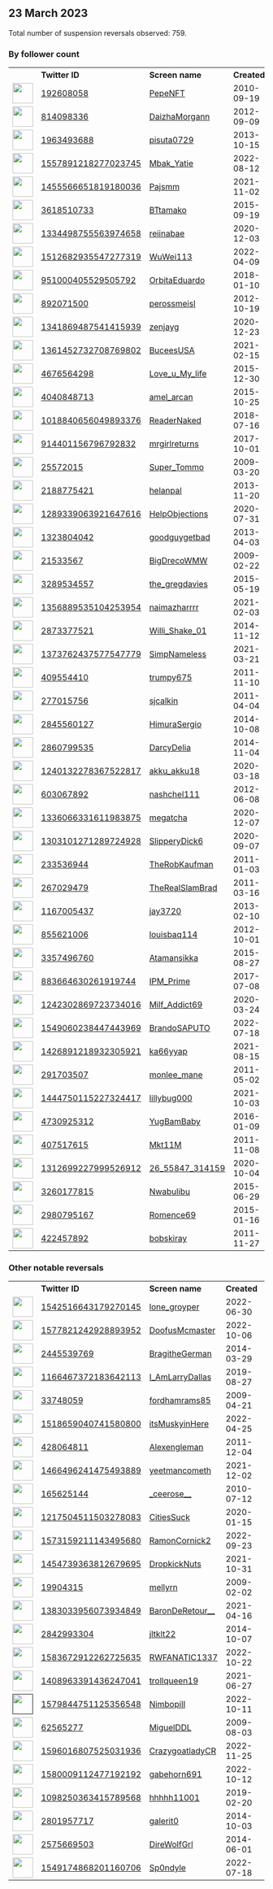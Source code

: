 
## 23 March 2023
Total number of suspension reversals observed: 759.

### By follower count
<table><tr><th></th><th align="left">Twitter ID</th><th align="left">Screen name</th>
<th align="left">Created</th><th align="left">Status</th><th align="left">Suspended</th><th align="left">Followers</th>
<tr><td><a href="https://pbs.twimg.com/profile_images/1477061966317461504/WUzVJE-U_normal.jpg"><img src="https://pbs.twimg.com/profile_images/1477061966317461504/WUzVJE-U_normal.jpg" width="40px" height="40px" align="center"/></a></td><td><a href="https://twitter.com/intent/user?user_id=192608058">192608058</a></td><td><a href="https://twitter.com/PepeNFT">PepeNFT</a></td><td>2010-09-19</td><td align="center"></td><td>2022-02-23</td><td>1632046</td></tr>
<tr><td><a href="https://pbs.twimg.com/profile_images/1630306755816345600/8Hio8GfF_normal.jpg"><img src="https://pbs.twimg.com/profile_images/1630306755816345600/8Hio8GfF_normal.jpg" width="40px" height="40px" align="center"/></a></td><td><a href="https://twitter.com/intent/user?user_id=814098336">814098336</a></td><td><a href="https://twitter.com/DaizhaMorgann">DaizhaMorgann</a></td><td>2012-09-09</td><td align="center"></td><td></td><td>383371</td></tr>
<tr><td><a href="https://pbs.twimg.com/profile_images/1355027913763024898/jFRhb3UI_normal.jpg"><img src="https://pbs.twimg.com/profile_images/1355027913763024898/jFRhb3UI_normal.jpg" width="40px" height="40px" align="center"/></a></td><td><a href="https://twitter.com/intent/user?user_id=1963493688">1963493688</a></td><td><a href="https://twitter.com/pisuta0729">pisuta0729</a></td><td>2013-10-15</td><td align="center"></td><td>2023-02-03</td><td>85613</td></tr>
<tr><td><a href="https://pbs.twimg.com/profile_images/1574538150667440128/TUQFkak__normal.jpg"><img src="https://pbs.twimg.com/profile_images/1574538150667440128/TUQFkak__normal.jpg" width="40px" height="40px" align="center"/></a></td><td><a href="https://twitter.com/intent/user?user_id=1557891218277023745">1557891218277023745</a></td><td><a href="https://twitter.com/Mbak_Yatie">Mbak_Yatie</a></td><td>2022-08-12</td><td align="center">🔒</td><td>2023-01-07</td><td>84645</td></tr>
<tr><td><a href="https://pbs.twimg.com/profile_images/1637107429790867456/9o19xAWv_normal.jpg"><img src="https://pbs.twimg.com/profile_images/1637107429790867456/9o19xAWv_normal.jpg" width="40px" height="40px" align="center"/></a></td><td><a href="https://twitter.com/intent/user?user_id=1455566651819180036">1455566651819180036</a></td><td><a href="https://twitter.com/Pajsmm">Pajsmm</a></td><td>2021-11-02</td><td align="center"></td><td>2022-08-15</td><td>59112</td></tr>
<tr><td><a href="https://pbs.twimg.com/profile_images/1585459670021382145/Gr_bE9SG_normal.jpg"><img src="https://pbs.twimg.com/profile_images/1585459670021382145/Gr_bE9SG_normal.jpg" width="40px" height="40px" align="center"/></a></td><td><a href="https://twitter.com/intent/user?user_id=3618510733">3618510733</a></td><td><a href="https://twitter.com/BTtamako">BTtamako</a></td><td>2015-09-19</td><td align="center"></td><td>2023-02-15</td><td>56559</td></tr>
<tr><td><a href="https://pbs.twimg.com/profile_images/1640862967930449920/CZd_wWeP_normal.jpg"><img src="https://pbs.twimg.com/profile_images/1640862967930449920/CZd_wWeP_normal.jpg" width="40px" height="40px" align="center"/></a></td><td><a href="https://twitter.com/intent/user?user_id=1334498755563974658">1334498755563974658</a></td><td><a href="https://twitter.com/reiinabae">reiinabae</a></td><td>2020-12-03</td><td align="center"></td><td>2023-01-06</td><td>45874</td></tr>
<tr><td><a href="https://pbs.twimg.com/profile_images/1517222273039708161/98wNOFut_normal.jpg"><img src="https://pbs.twimg.com/profile_images/1517222273039708161/98wNOFut_normal.jpg" width="40px" height="40px" align="center"/></a></td><td><a href="https://twitter.com/intent/user?user_id=1512682935547277319">1512682935547277319</a></td><td><a href="https://twitter.com/WuWei113">WuWei113</a></td><td>2022-04-09</td><td align="center"></td><td>2022-04-27</td><td>36768</td></tr>
<tr><td><a href="https://pbs.twimg.com/profile_images/1393968764178345986/IUagssHz_normal.jpg"><img src="https://pbs.twimg.com/profile_images/1393968764178345986/IUagssHz_normal.jpg" width="40px" height="40px" align="center"/></a></td><td><a href="https://twitter.com/intent/user?user_id=951000405529505792">951000405529505792</a></td><td><a href="https://twitter.com/OrbitaEduardo">OrbitaEduardo</a></td><td>2018-01-10</td><td align="center"></td><td></td><td>23458</td></tr>
<tr><td><a href="https://pbs.twimg.com/profile_images/1013074744957120513/IOOdNBJn_normal.jpg"><img src="https://pbs.twimg.com/profile_images/1013074744957120513/IOOdNBJn_normal.jpg" width="40px" height="40px" align="center"/></a></td><td><a href="https://twitter.com/intent/user?user_id=892071500">892071500</a></td><td><a href="https://twitter.com/perossmeisl">perossmeisl</a></td><td>2012-10-19</td><td align="center"></td><td></td><td>20322</td></tr>
<tr><td><a href="https://pbs.twimg.com/profile_images/1653535350122336262/JJ2iPOUS_normal.jpg"><img src="https://pbs.twimg.com/profile_images/1653535350122336262/JJ2iPOUS_normal.jpg" width="40px" height="40px" align="center"/></a></td><td><a href="https://twitter.com/intent/user?user_id=1341869487541415939">1341869487541415939</a></td><td><a href="https://twitter.com/zenjayg">zenjayg</a></td><td>2020-12-23</td><td align="center"></td><td></td><td>19854</td></tr>
<tr><td><a href="https://pbs.twimg.com/profile_images/1593601843564888069/VD7avIMC_normal.jpg"><img src="https://pbs.twimg.com/profile_images/1593601843564888069/VD7avIMC_normal.jpg" width="40px" height="40px" align="center"/></a></td><td><a href="https://twitter.com/intent/user?user_id=1361452732708769802">1361452732708769802</a></td><td><a href="https://twitter.com/BuceesUSA">BuceesUSA</a></td><td>2021-02-15</td><td align="center"></td><td>2022-11-24</td><td>18270</td></tr>
<tr><td><a href="https://pbs.twimg.com/profile_images/1634019529193041920/vIXskIws_normal.jpg"><img src="https://pbs.twimg.com/profile_images/1634019529193041920/vIXskIws_normal.jpg" width="40px" height="40px" align="center"/></a></td><td><a href="https://twitter.com/intent/user?user_id=4676564298">4676564298</a></td><td><a href="https://twitter.com/Love_u_My_life">Love_u_My_life</a></td><td>2015-12-30</td><td align="center"></td><td></td><td>16810</td></tr>
<tr><td><a href="https://pbs.twimg.com/profile_images/1638536412222898177/wJLrMK-R_normal.jpg"><img src="https://pbs.twimg.com/profile_images/1638536412222898177/wJLrMK-R_normal.jpg" width="40px" height="40px" align="center"/></a></td><td><a href="https://twitter.com/intent/user?user_id=4040848713">4040848713</a></td><td><a href="https://twitter.com/amel_arcan">amel_arcan</a></td><td>2015-10-25</td><td align="center">👋</td><td>2022-05-31</td><td>15723</td></tr>
<tr><td><a href="https://pbs.twimg.com/profile_images/1323276491535261697/0UlKvuK3_normal.jpg"><img src="https://pbs.twimg.com/profile_images/1323276491535261697/0UlKvuK3_normal.jpg" width="40px" height="40px" align="center"/></a></td><td><a href="https://twitter.com/intent/user?user_id=1018840656049893376">1018840656049893376</a></td><td><a href="https://twitter.com/ReaderNaked">ReaderNaked</a></td><td>2018-07-16</td><td align="center"></td><td>2023-02-02</td><td>14171</td></tr>
<tr><td><a href="https://pbs.twimg.com/profile_images/1564447874125283329/-9nBxQ5__normal.jpg"><img src="https://pbs.twimg.com/profile_images/1564447874125283329/-9nBxQ5__normal.jpg" width="40px" height="40px" align="center"/></a></td><td><a href="https://twitter.com/intent/user?user_id=914401156796792832">914401156796792832</a></td><td><a href="https://twitter.com/mrgirlreturns">mrgirlreturns</a></td><td>2017-10-01</td><td align="center"></td><td>2023-03-21</td><td>13888</td></tr>
<tr><td><a href="https://pbs.twimg.com/profile_images/683639369522089984/kQEdX2Ne_normal.png"><img src="https://pbs.twimg.com/profile_images/683639369522089984/kQEdX2Ne_normal.png" width="40px" height="40px" align="center"/></a></td><td><a href="https://twitter.com/intent/user?user_id=25572015">25572015</a></td><td><a href="https://twitter.com/Super_Tommo">Super_Tommo</a></td><td>2009-03-20</td><td align="center"></td><td>2022-12-21</td><td>13403</td></tr>
<tr><td><a href="https://pbs.twimg.com/profile_images/1659223818362146816/GbeUpuu5_normal.jpg"><img src="https://pbs.twimg.com/profile_images/1659223818362146816/GbeUpuu5_normal.jpg" width="40px" height="40px" align="center"/></a></td><td><a href="https://twitter.com/intent/user?user_id=2188775421">2188775421</a></td><td><a href="https://twitter.com/helanpal">helanpal</a></td><td>2013-11-20</td><td align="center"></td><td>2023-02-06</td><td>13060</td></tr>
<tr><td><a href="https://pbs.twimg.com/profile_images/1570437264240672768/alsRz3ff_normal.jpg"><img src="https://pbs.twimg.com/profile_images/1570437264240672768/alsRz3ff_normal.jpg" width="40px" height="40px" align="center"/></a></td><td><a href="https://twitter.com/intent/user?user_id=1289339063921647616">1289339063921647616</a></td><td><a href="https://twitter.com/HelpObjections">HelpObjections</a></td><td>2020-07-31</td><td align="center">🔒</td><td>2022-09-21</td><td>11737</td></tr>
<tr><td><a href="https://pbs.twimg.com/profile_images/1607941739607896065/yRfmVPOf_normal.jpg"><img src="https://pbs.twimg.com/profile_images/1607941739607896065/yRfmVPOf_normal.jpg" width="40px" height="40px" align="center"/></a></td><td><a href="https://twitter.com/intent/user?user_id=1323804042">1323804042</a></td><td><a href="https://twitter.com/goodguygetbad">goodguygetbad</a></td><td>2013-04-03</td><td align="center"></td><td>2023-02-04</td><td>11539</td></tr>
<tr><td><a href="https://pbs.twimg.com/profile_images/1593682872954757120/CURkqsLO_normal.jpg"><img src="https://pbs.twimg.com/profile_images/1593682872954757120/CURkqsLO_normal.jpg" width="40px" height="40px" align="center"/></a></td><td><a href="https://twitter.com/intent/user?user_id=21533567">21533567</a></td><td><a href="https://twitter.com/BigDrecoWMW">BigDrecoWMW</a></td><td>2009-02-22</td><td align="center"></td><td>2023-02-06</td><td>10553</td></tr>
<tr><td><a href="https://pbs.twimg.com/profile_images/1017252198961557504/uH8RhwTM_normal.jpg"><img src="https://pbs.twimg.com/profile_images/1017252198961557504/uH8RhwTM_normal.jpg" width="40px" height="40px" align="center"/></a></td><td><a href="https://twitter.com/intent/user?user_id=3289534557">3289534557</a></td><td><a href="https://twitter.com/the_gregdavies">the_gregdavies</a></td><td>2015-05-19</td><td align="center"></td><td>2023-03-15</td><td>10509</td></tr>
<tr><td><a href="https://pbs.twimg.com/profile_images/1567453649936482304/gIiSj9Z0_normal.jpg"><img src="https://pbs.twimg.com/profile_images/1567453649936482304/gIiSj9Z0_normal.jpg" width="40px" height="40px" align="center"/></a></td><td><a href="https://twitter.com/intent/user?user_id=1356889535104253954">1356889535104253954</a></td><td><a href="https://twitter.com/naimazharrrr">naimazharrrr</a></td><td>2021-02-03</td><td align="center"></td><td>2022-09-09</td><td>9481</td></tr>
<tr><td><a href="https://pbs.twimg.com/profile_images/1348275536754302977/hFaLycwT_normal.jpg"><img src="https://pbs.twimg.com/profile_images/1348275536754302977/hFaLycwT_normal.jpg" width="40px" height="40px" align="center"/></a></td><td><a href="https://twitter.com/intent/user?user_id=2873377521">2873377521</a></td><td><a href="https://twitter.com/Willi_Shake_01">Willi_Shake_01</a></td><td>2014-11-12</td><td align="center"></td><td>2023-01-19</td><td>9340</td></tr>
<tr><td><a href="https://pbs.twimg.com/profile_images/1594737714682744833/bLoe-0nG_normal.jpg"><img src="https://pbs.twimg.com/profile_images/1594737714682744833/bLoe-0nG_normal.jpg" width="40px" height="40px" align="center"/></a></td><td><a href="https://twitter.com/intent/user?user_id=1373762437577547779">1373762437577547779</a></td><td><a href="https://twitter.com/SimpNameless">SimpNameless</a></td><td>2021-03-21</td><td align="center"></td><td>2023-02-03</td><td>8324</td></tr>
<tr><td><a href="https://pbs.twimg.com/profile_images/1268219936058589185/DdWsib0r_normal.jpg"><img src="https://pbs.twimg.com/profile_images/1268219936058589185/DdWsib0r_normal.jpg" width="40px" height="40px" align="center"/></a></td><td><a href="https://twitter.com/intent/user?user_id=409554410">409554410</a></td><td><a href="https://twitter.com/trumpy675">trumpy675</a></td><td>2011-11-10</td><td align="center"></td><td></td><td>7563</td></tr>
<tr><td><a href="https://pbs.twimg.com/profile_images/1525088560017297408/8h003T-a_normal.jpg"><img src="https://pbs.twimg.com/profile_images/1525088560017297408/8h003T-a_normal.jpg" width="40px" height="40px" align="center"/></a></td><td><a href="https://twitter.com/intent/user?user_id=277015756">277015756</a></td><td><a href="https://twitter.com/sjcalkin">sjcalkin</a></td><td>2011-04-04</td><td align="center"></td><td>2023-03-03</td><td>7463</td></tr>
<tr><td><a href="https://pbs.twimg.com/profile_images/1651379140136771586/BPSCec13_normal.jpg"><img src="https://pbs.twimg.com/profile_images/1651379140136771586/BPSCec13_normal.jpg" width="40px" height="40px" align="center"/></a></td><td><a href="https://twitter.com/intent/user?user_id=2845560127">2845560127</a></td><td><a href="https://twitter.com/HimuraSergio">HimuraSergio</a></td><td>2014-10-08</td><td align="center"></td><td>2023-02-05</td><td>7044</td></tr>
<tr><td><a href="https://pbs.twimg.com/profile_images/863065365932384256/e8lLenBO_normal.jpg"><img src="https://pbs.twimg.com/profile_images/863065365932384256/e8lLenBO_normal.jpg" width="40px" height="40px" align="center"/></a></td><td><a href="https://twitter.com/intent/user?user_id=2860799535">2860799535</a></td><td><a href="https://twitter.com/DarcyDelia">DarcyDelia</a></td><td>2014-11-04</td><td align="center"></td><td></td><td>6941</td></tr>
<tr><td><a href="https://pbs.twimg.com/profile_images/1655052851130011649/HKx-JdSJ_normal.jpg"><img src="https://pbs.twimg.com/profile_images/1655052851130011649/HKx-JdSJ_normal.jpg" width="40px" height="40px" align="center"/></a></td><td><a href="https://twitter.com/intent/user?user_id=1240132278367522817">1240132278367522817</a></td><td><a href="https://twitter.com/akku_akku18">akku_akku18</a></td><td>2020-03-18</td><td align="center"></td><td></td><td>6714</td></tr>
<tr><td><a href="https://pbs.twimg.com/profile_images/1506529035236560897/Gtnm4e2Y_normal.jpg"><img src="https://pbs.twimg.com/profile_images/1506529035236560897/Gtnm4e2Y_normal.jpg" width="40px" height="40px" align="center"/></a></td><td><a href="https://twitter.com/intent/user?user_id=603067892">603067892</a></td><td><a href="https://twitter.com/nashchel111">nashchel111</a></td><td>2012-06-08</td><td align="center"></td><td>2022-09-20</td><td>6696</td></tr>
<tr><td><a href="https://pbs.twimg.com/profile_images/1498678264231047178/VBNX_sfM_normal.jpg"><img src="https://pbs.twimg.com/profile_images/1498678264231047178/VBNX_sfM_normal.jpg" width="40px" height="40px" align="center"/></a></td><td><a href="https://twitter.com/intent/user?user_id=1336066331611983875">1336066331611983875</a></td><td><a href="https://twitter.com/megatcha">megatcha</a></td><td>2020-12-07</td><td align="center"></td><td>2022-07-03</td><td>6315</td></tr>
<tr><td><a href="https://pbs.twimg.com/profile_images/1303792278125735936/Q3Ou7KY8_normal.jpg"><img src="https://pbs.twimg.com/profile_images/1303792278125735936/Q3Ou7KY8_normal.jpg" width="40px" height="40px" align="center"/></a></td><td><a href="https://twitter.com/intent/user?user_id=1303101271289724928">1303101271289724928</a></td><td><a href="https://twitter.com/SlipperyDick6">SlipperyDick6</a></td><td>2020-09-07</td><td align="center">👋</td><td>2023-03-15</td><td>6239</td></tr>
<tr><td><a href="https://pbs.twimg.com/profile_images/1645951434242785282/EgjVwbdy_normal.jpg"><img src="https://pbs.twimg.com/profile_images/1645951434242785282/EgjVwbdy_normal.jpg" width="40px" height="40px" align="center"/></a></td><td><a href="https://twitter.com/intent/user?user_id=233536944">233536944</a></td><td><a href="https://twitter.com/TheRobKaufman">TheRobKaufman</a></td><td>2011-01-03</td><td align="center"></td><td></td><td>6182</td></tr>
<tr><td><a href="https://pbs.twimg.com/profile_images/1627741119600594945/xsktjT2O_normal.jpg"><img src="https://pbs.twimg.com/profile_images/1627741119600594945/xsktjT2O_normal.jpg" width="40px" height="40px" align="center"/></a></td><td><a href="https://twitter.com/intent/user?user_id=267029479">267029479</a></td><td><a href="https://twitter.com/TheRealSlamBrad">TheRealSlamBrad</a></td><td>2011-03-16</td><td align="center"></td><td></td><td>5117</td></tr>
<tr><td><a href="https://pbs.twimg.com/profile_images/980715258770845696/cixYhdug_normal.jpg"><img src="https://pbs.twimg.com/profile_images/980715258770845696/cixYhdug_normal.jpg" width="40px" height="40px" align="center"/></a></td><td><a href="https://twitter.com/intent/user?user_id=1167005437">1167005437</a></td><td><a href="https://twitter.com/jay3720">jay3720</a></td><td>2013-02-10</td><td align="center"></td><td>2023-02-03</td><td>4777</td></tr>
<tr><td><a href="https://pbs.twimg.com/profile_images/1177050882799800322/WFga9gA1_normal.jpg"><img src="https://pbs.twimg.com/profile_images/1177050882799800322/WFga9gA1_normal.jpg" width="40px" height="40px" align="center"/></a></td><td><a href="https://twitter.com/intent/user?user_id=855621006">855621006</a></td><td><a href="https://twitter.com/louisbaq114">louisbaq114</a></td><td>2012-10-01</td><td align="center"></td><td>2023-03-20</td><td>4482</td></tr>
<tr><td><a href="https://pbs.twimg.com/profile_images/1580916389933887491/btsQloS7_normal.jpg"><img src="https://pbs.twimg.com/profile_images/1580916389933887491/btsQloS7_normal.jpg" width="40px" height="40px" align="center"/></a></td><td><a href="https://twitter.com/intent/user?user_id=3357496760">3357496760</a></td><td><a href="https://twitter.com/Atamansikka">Atamansikka</a></td><td>2015-08-27</td><td align="center"></td><td>2022-12-20</td><td>4029</td></tr>
<tr><td><a href="https://pbs.twimg.com/profile_images/1027720598137516032/0UwpoWRc_normal.jpg"><img src="https://pbs.twimg.com/profile_images/1027720598137516032/0UwpoWRc_normal.jpg" width="40px" height="40px" align="center"/></a></td><td><a href="https://twitter.com/intent/user?user_id=883664630261919744">883664630261919744</a></td><td><a href="https://twitter.com/IPM_Prime">IPM_Prime</a></td><td>2017-07-08</td><td align="center"></td><td></td><td>3841</td></tr>
<tr><td><a href="https://pbs.twimg.com/profile_images/1613068535189868544/pm_jRcAW_normal.jpg"><img src="https://pbs.twimg.com/profile_images/1613068535189868544/pm_jRcAW_normal.jpg" width="40px" height="40px" align="center"/></a></td><td><a href="https://twitter.com/intent/user?user_id=1242302869723734016">1242302869723734016</a></td><td><a href="https://twitter.com/Milf_Addict69">Milf_Addict69</a></td><td>2020-03-24</td><td align="center"></td><td>2023-02-05</td><td>3533</td></tr>
<tr><td><a href="https://pbs.twimg.com/profile_images/1630424214502092800/n_quwUbX_normal.jpg"><img src="https://pbs.twimg.com/profile_images/1630424214502092800/n_quwUbX_normal.jpg" width="40px" height="40px" align="center"/></a></td><td><a href="https://twitter.com/intent/user?user_id=1549060238447443969">1549060238447443969</a></td><td><a href="https://twitter.com/BrandoSAPUTO">BrandoSAPUTO</a></td><td>2022-07-18</td><td align="center"></td><td>2023-03-21</td><td>3297</td></tr>
<tr><td><a href="https://pbs.twimg.com/profile_images/1599486078037422082/S24_Db0h_normal.jpg"><img src="https://pbs.twimg.com/profile_images/1599486078037422082/S24_Db0h_normal.jpg" width="40px" height="40px" align="center"/></a></td><td><a href="https://twitter.com/intent/user?user_id=1426891218932305921">1426891218932305921</a></td><td><a href="https://twitter.com/ka66yyap">ka66yyap</a></td><td>2021-08-15</td><td align="center"></td><td>2023-02-06</td><td>3145</td></tr>
<tr><td><a href="https://pbs.twimg.com/profile_images/1597984035913060358/ZALz9MUl_normal.jpg"><img src="https://pbs.twimg.com/profile_images/1597984035913060358/ZALz9MUl_normal.jpg" width="40px" height="40px" align="center"/></a></td><td><a href="https://twitter.com/intent/user?user_id=291703507">291703507</a></td><td><a href="https://twitter.com/monlee_mane">monlee_mane</a></td><td>2011-05-02</td><td align="center"></td><td>2023-01-15</td><td>3136</td></tr>
<tr><td><a href="https://pbs.twimg.com/profile_images/1456410262307672065/hj03L0WG_normal.jpg"><img src="https://pbs.twimg.com/profile_images/1456410262307672065/hj03L0WG_normal.jpg" width="40px" height="40px" align="center"/></a></td><td><a href="https://twitter.com/intent/user?user_id=1444750115227324417">1444750115227324417</a></td><td><a href="https://twitter.com/lillybug000">lillybug000</a></td><td>2021-10-03</td><td align="center"></td><td>2023-03-17</td><td>3069</td></tr>
<tr><td><a href="https://pbs.twimg.com/profile_images/1489214427102846979/r0yH9W6r_normal.jpg"><img src="https://pbs.twimg.com/profile_images/1489214427102846979/r0yH9W6r_normal.jpg" width="40px" height="40px" align="center"/></a></td><td><a href="https://twitter.com/intent/user?user_id=4730925312">4730925312</a></td><td><a href="https://twitter.com/YugBamBaby">YugBamBaby</a></td><td>2016-01-09</td><td align="center"></td><td>2022-09-03</td><td>2979</td></tr>
<tr><td><a href="https://pbs.twimg.com/profile_images/1167516283992268804/SKAtWsek_normal.jpg"><img src="https://pbs.twimg.com/profile_images/1167516283992268804/SKAtWsek_normal.jpg" width="40px" height="40px" align="center"/></a></td><td><a href="https://twitter.com/intent/user?user_id=407517615">407517615</a></td><td><a href="https://twitter.com/Mkt11M">Mkt11M</a></td><td>2011-11-08</td><td align="center"></td><td></td><td>2948</td></tr>
<tr><td><a href="https://pbs.twimg.com/profile_images/1368118350161862657/7Jnbnd62_normal.jpg"><img src="https://pbs.twimg.com/profile_images/1368118350161862657/7Jnbnd62_normal.jpg" width="40px" height="40px" align="center"/></a></td><td><a href="https://twitter.com/intent/user?user_id=1312699227999526912">1312699227999526912</a></td><td><a href="https://twitter.com/26_55847_314159">26_55847_314159</a></td><td>2020-10-04</td><td align="center">🔒</td><td>2022-04-04</td><td>2693</td></tr>
<tr><td><a href="https://pbs.twimg.com/profile_images/1476949171093446656/tObNMPp5_normal.jpg"><img src="https://pbs.twimg.com/profile_images/1476949171093446656/tObNMPp5_normal.jpg" width="40px" height="40px" align="center"/></a></td><td><a href="https://twitter.com/intent/user?user_id=3260177815">3260177815</a></td><td><a href="https://twitter.com/Nwabulibu">Nwabulibu</a></td><td>2015-06-29</td><td align="center"></td><td>2023-03-13</td><td>2618</td></tr>
<tr><td><a href="https://pbs.twimg.com/profile_images/659573262058393604/U4Nsnz9o_normal.jpg"><img src="https://pbs.twimg.com/profile_images/659573262058393604/U4Nsnz9o_normal.jpg" width="40px" height="40px" align="center"/></a></td><td><a href="https://twitter.com/intent/user?user_id=2980795167">2980795167</a></td><td><a href="https://twitter.com/Romence69">Romence69</a></td><td>2015-01-16</td><td align="center"></td><td>2023-02-05</td><td>2577</td></tr>
<tr><td><a href="https://pbs.twimg.com/profile_images/1650149196618498048/16rYi7Ki_normal.jpg"><img src="https://pbs.twimg.com/profile_images/1650149196618498048/16rYi7Ki_normal.jpg" width="40px" height="40px" align="center"/></a></td><td><a href="https://twitter.com/intent/user?user_id=422457892">422457892</a></td><td><a href="https://twitter.com/bobskiray">bobskiray</a></td><td>2011-11-27</td><td align="center">🚫</td><td></td><td>2487</td></tr>
</table>

### Other notable reversals
<table><tr><th></th><th align="left">Twitter ID</th><th align="left">Screen name</th>
<th align="left">Created</th><th align="left">Status</th><th align="left">Suspended</th><th align="left">Followers</th>
<tr><td><a href="https://pbs.twimg.com/profile_images/1639671449215549441/D3Uh06KZ_normal.jpg"><img src="https://pbs.twimg.com/profile_images/1639671449215549441/D3Uh06KZ_normal.jpg" width="40px" height="40px" align="center"/></a></td><td><a href="https://twitter.com/intent/user?user_id=1542516643179270145">1542516643179270145</a></td><td><a href="https://twitter.com/lone_groyper">lone_groyper</a></td><td>2022-06-30</td><td align="center"></td><td>2022-08-30</td><td>404</td></tr>
<tr><td><a href="https://pbs.twimg.com/profile_images/1643716012452331527/LioRT6zg_normal.jpg"><img src="https://pbs.twimg.com/profile_images/1643716012452331527/LioRT6zg_normal.jpg" width="40px" height="40px" align="center"/></a></td><td><a href="https://twitter.com/intent/user?user_id=1577821242928893952">1577821242928893952</a></td><td><a href="https://twitter.com/DoofusMcmaster">DoofusMcmaster</a></td><td>2022-10-06</td><td align="center"></td><td>2022-12-09</td><td>588</td></tr>
<tr><td><a href="https://pbs.twimg.com/profile_images/1183446580285845509/JG-xt9g7_normal.jpg"><img src="https://pbs.twimg.com/profile_images/1183446580285845509/JG-xt9g7_normal.jpg" width="40px" height="40px" align="center"/></a></td><td><a href="https://twitter.com/intent/user?user_id=2445539769">2445539769</a></td><td><a href="https://twitter.com/BragitheGerman">BragitheGerman</a></td><td>2014-03-29</td><td align="center">👋</td><td>2022-11-06</td><td>582</td></tr>
<tr><td><a href="https://pbs.twimg.com/profile_images/1441450003562733568/wHwjr0Pl_normal.jpg"><img src="https://pbs.twimg.com/profile_images/1441450003562733568/wHwjr0Pl_normal.jpg" width="40px" height="40px" align="center"/></a></td><td><a href="https://twitter.com/intent/user?user_id=1166467372183642113">1166467372183642113</a></td><td><a href="https://twitter.com/I_AmLarryDallas">I_AmLarryDallas</a></td><td>2019-08-27</td><td align="center">🔒</td><td>2022-12-02</td><td>322</td></tr>
<tr><td><a href="https://pbs.twimg.com/profile_images/1232466061146062848/JR5DVmfF_normal.jpg"><img src="https://pbs.twimg.com/profile_images/1232466061146062848/JR5DVmfF_normal.jpg" width="40px" height="40px" align="center"/></a></td><td><a href="https://twitter.com/intent/user?user_id=33748059">33748059</a></td><td><a href="https://twitter.com/fordhamrams85">fordhamrams85</a></td><td>2009-04-21</td><td align="center"></td><td>2023-03-01</td><td>826</td></tr>
<tr><td><a href="https://pbs.twimg.com/profile_images/1647632319342075905/pagp1dom_normal.jpg"><img src="https://pbs.twimg.com/profile_images/1647632319342075905/pagp1dom_normal.jpg" width="40px" height="40px" align="center"/></a></td><td><a href="https://twitter.com/intent/user?user_id=1518659040741580800">1518659040741580800</a></td><td><a href="https://twitter.com/itsMuskyinHere">itsMuskyinHere</a></td><td>2022-04-25</td><td align="center"></td><td>2022-12-12</td><td>149</td></tr>
<tr><td><a href="https://pbs.twimg.com/profile_images/897421921553448963/p-Ph-R7z_normal.jpg"><img src="https://pbs.twimg.com/profile_images/897421921553448963/p-Ph-R7z_normal.jpg" width="40px" height="40px" align="center"/></a></td><td><a href="https://twitter.com/intent/user?user_id=428064811">428064811</a></td><td><a href="https://twitter.com/Alexengleman">Alexengleman</a></td><td>2011-12-04</td><td align="center"></td><td>2023-03-13</td><td>51</td></tr>
<tr><td><a href="https://pbs.twimg.com/profile_images/1639298468379328512/7ExY_ugX_normal.jpg"><img src="https://pbs.twimg.com/profile_images/1639298468379328512/7ExY_ugX_normal.jpg" width="40px" height="40px" align="center"/></a></td><td><a href="https://twitter.com/intent/user?user_id=1466496241475493889">1466496241475493889</a></td><td><a href="https://twitter.com/yeetmancometh">yeetmancometh</a></td><td>2021-12-02</td><td align="center"></td><td>2022-07-21</td><td>393</td></tr>
<tr><td><a href="https://pbs.twimg.com/profile_images/1593101703720493058/6E6uDs58_normal.jpg"><img src="https://pbs.twimg.com/profile_images/1593101703720493058/6E6uDs58_normal.jpg" width="40px" height="40px" align="center"/></a></td><td><a href="https://twitter.com/intent/user?user_id=165625144">165625144</a></td><td><a href="https://twitter.com/_ceerose__">_ceerose__</a></td><td>2010-07-12</td><td align="center"></td><td>2022-11-21</td><td>257</td></tr>
<tr><td><a href="https://pbs.twimg.com/profile_images/1295010532521644032/2M12Fucu_normal.jpg"><img src="https://pbs.twimg.com/profile_images/1295010532521644032/2M12Fucu_normal.jpg" width="40px" height="40px" align="center"/></a></td><td><a href="https://twitter.com/intent/user?user_id=1217504511503278083">1217504511503278083</a></td><td><a href="https://twitter.com/CitiesSuck">CitiesSuck</a></td><td>2020-01-15</td><td align="center"></td><td>2022-11-07</td><td>380</td></tr>
<tr><td><a href="https://pbs.twimg.com/profile_images/1584343613735051264/6D_Cza20_normal.jpg"><img src="https://pbs.twimg.com/profile_images/1584343613735051264/6D_Cza20_normal.jpg" width="40px" height="40px" align="center"/></a></td><td><a href="https://twitter.com/intent/user?user_id=1573159211143495680">1573159211143495680</a></td><td><a href="https://twitter.com/RamonCornick2">RamonCornick2</a></td><td>2022-09-23</td><td align="center"></td><td>2022-12-19</td><td>50</td></tr>
<tr><td><a href="https://pbs.twimg.com/profile_images/1652200842358038528/HysBWBdL_normal.jpg"><img src="https://pbs.twimg.com/profile_images/1652200842358038528/HysBWBdL_normal.jpg" width="40px" height="40px" align="center"/></a></td><td><a href="https://twitter.com/intent/user?user_id=1454739363812679695">1454739363812679695</a></td><td><a href="https://twitter.com/DropkickNuts">DropkickNuts</a></td><td>2021-10-31</td><td align="center"></td><td>2022-10-26</td><td>1164</td></tr>
<tr><td><a href="https://pbs.twimg.com/profile_images/543910643418427392/cNVhyD6W_normal.png"><img src="https://pbs.twimg.com/profile_images/543910643418427392/cNVhyD6W_normal.png" width="40px" height="40px" align="center"/></a></td><td><a href="https://twitter.com/intent/user?user_id=19904315">19904315</a></td><td><a href="https://twitter.com/mellyrn">mellyrn</a></td><td>2009-02-02</td><td align="center"></td><td>2022-12-13</td><td>313</td></tr>
<tr><td><a href="https://pbs.twimg.com/profile_images/1589772501101551616/FvTNOfuO_normal.jpg"><img src="https://pbs.twimg.com/profile_images/1589772501101551616/FvTNOfuO_normal.jpg" width="40px" height="40px" align="center"/></a></td><td><a href="https://twitter.com/intent/user?user_id=1383033956073934849">1383033956073934849</a></td><td><a href="https://twitter.com/BaronDeRetour__">BaronDeRetour__</a></td><td>2021-04-16</td><td align="center"></td><td>2023-01-14</td><td>2128</td></tr>
<tr><td><a href="https://pbs.twimg.com/profile_images/1369294046980608001/wlATpR22_normal.jpg"><img src="https://pbs.twimg.com/profile_images/1369294046980608001/wlATpR22_normal.jpg" width="40px" height="40px" align="center"/></a></td><td><a href="https://twitter.com/intent/user?user_id=2842993304">2842993304</a></td><td><a href="https://twitter.com/jltklt22">jltklt22</a></td><td>2014-10-07</td><td align="center"></td><td>2023-03-18</td><td>1207</td></tr>
<tr><td><a href="https://pbs.twimg.com/profile_images/1585847537944125440/H_F6jbtZ_normal.jpg"><img src="https://pbs.twimg.com/profile_images/1585847537944125440/H_F6jbtZ_normal.jpg" width="40px" height="40px" align="center"/></a></td><td><a href="https://twitter.com/intent/user?user_id=1583672912262725635">1583672912262725635</a></td><td><a href="https://twitter.com/RWFANATIC1337">RWFANATIC1337</a></td><td>2022-10-22</td><td align="center"></td><td>2022-11-25</td><td>98</td></tr>
<tr><td><a href="https://pbs.twimg.com/profile_images/1515376312906616842/QxPxXGCL_normal.jpg"><img src="https://pbs.twimg.com/profile_images/1515376312906616842/QxPxXGCL_normal.jpg" width="40px" height="40px" align="center"/></a></td><td><a href="https://twitter.com/intent/user?user_id=1408963391436247041">1408963391436247041</a></td><td><a href="https://twitter.com/trollqueen19">trollqueen19</a></td><td>2021-06-27</td><td align="center"></td><td>2023-01-03</td><td>297</td></tr>
<tr><td><a href=""><img src="" width="40px" height="40px" align="center"/></a></td><td><a href="https://twitter.com/intent/user?user_id=1579844751125356548">1579844751125356548</a></td><td><a href="https://twitter.com/NimbopilI">NimbopilI</a></td><td>2022-10-11</td><td align="center"></td><td>2023-03-18</td><td>24</td></tr>
<tr><td><a href="https://pbs.twimg.com/profile_images/1639390635911266304/ehXQQXwP_normal.jpg"><img src="https://pbs.twimg.com/profile_images/1639390635911266304/ehXQQXwP_normal.jpg" width="40px" height="40px" align="center"/></a></td><td><a href="https://twitter.com/intent/user?user_id=62565277">62565277</a></td><td><a href="https://twitter.com/MiguelDDL">MiguelDDL</a></td><td>2009-08-03</td><td align="center"></td><td>2023-02-09</td><td>1125</td></tr>
<tr><td><a href="https://pbs.twimg.com/profile_images/1603949182204510208/38RUqrih_normal.jpg"><img src="https://pbs.twimg.com/profile_images/1603949182204510208/38RUqrih_normal.jpg" width="40px" height="40px" align="center"/></a></td><td><a href="https://twitter.com/intent/user?user_id=1596016807525031936">1596016807525031936</a></td><td><a href="https://twitter.com/CrazygoatladyCR">CrazygoatladyCR</a></td><td>2022-11-25</td><td align="center"></td><td>2023-03-09</td><td>50</td></tr>
<tr><td><a href="https://pbs.twimg.com/profile_images/1630819430161870848/-Gt8Rkc2_normal.jpg"><img src="https://pbs.twimg.com/profile_images/1630819430161870848/-Gt8Rkc2_normal.jpg" width="40px" height="40px" align="center"/></a></td><td><a href="https://twitter.com/intent/user?user_id=1580009112477192192">1580009112477192192</a></td><td><a href="https://twitter.com/gabehorn691">gabehorn691</a></td><td>2022-10-12</td><td align="center"></td><td>2023-03-02</td><td>17</td></tr>
<tr><td><a href="https://pbs.twimg.com/profile_images/1603810051117965312/GT2PUnA6_normal.jpg"><img src="https://pbs.twimg.com/profile_images/1603810051117965312/GT2PUnA6_normal.jpg" width="40px" height="40px" align="center"/></a></td><td><a href="https://twitter.com/intent/user?user_id=1098250363415789568">1098250363415789568</a></td><td><a href="https://twitter.com/hhhhh11001">hhhhh11001</a></td><td>2019-02-20</td><td align="center">🔒</td><td>2023-03-17</td><td>0</td></tr>
<tr><td><a href="https://pbs.twimg.com/profile_images/1297659892132655106/PcRio_sJ_normal.jpg"><img src="https://pbs.twimg.com/profile_images/1297659892132655106/PcRio_sJ_normal.jpg" width="40px" height="40px" align="center"/></a></td><td><a href="https://twitter.com/intent/user?user_id=2801957717">2801957717</a></td><td><a href="https://twitter.com/galerit0">galerit0</a></td><td>2014-10-03</td><td align="center">🚫</td><td>2022-12-09</td><td>941</td></tr>
<tr><td><a href="https://pbs.twimg.com/profile_images/488402555593306112/Q9kUctle_normal.jpeg"><img src="https://pbs.twimg.com/profile_images/488402555593306112/Q9kUctle_normal.jpeg" width="40px" height="40px" align="center"/></a></td><td><a href="https://twitter.com/intent/user?user_id=2575669503">2575669503</a></td><td><a href="https://twitter.com/DireWolfGrl">DireWolfGrl</a></td><td>2014-06-01</td><td align="center">🚫</td><td>2022-07-16</td><td>2418</td></tr>
<tr><td><a href="https://pbs.twimg.com/profile_images/1607241591105720323/irdAqhZE_normal.jpg"><img src="https://pbs.twimg.com/profile_images/1607241591105720323/irdAqhZE_normal.jpg" width="40px" height="40px" align="center"/></a></td><td><a href="https://twitter.com/intent/user?user_id=1549174868201160706">1549174868201160706</a></td><td><a href="https://twitter.com/Sp0ndyle">Sp0ndyle</a></td><td>2022-07-18</td><td align="center"></td><td>2023-02-13</td><td>586</td></tr>
</table>
